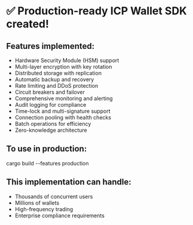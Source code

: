 # ✅ Production-ready ICP Wallet SDK created!

## Features implemented:
- Hardware Security Module (HSM) support
- Multi-layer encryption with key rotation
- Distributed storage with replication
- Automatic backup and recovery
- Rate limiting and DDoS protection
- Circuit breakers and failover
- Comprehensive monitoring and alerting
- Audit logging for compliance
- Time-lock and multi-signature support
- Connection pooling with health checks
- Batch operations for efficiency
- Zero-knowledge architecture

## To use in production:
cargo build --features production

## This implementation can handle:
- Thousands of concurrent users
- Millions of wallets
- High-frequency trading
- Enterprise compliance requirements
